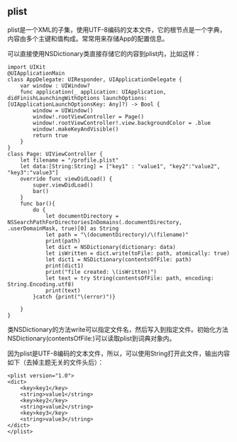 ## plist

plist是一个XML的子集，使用UTF-8编码的文本文件，它的根节点是一个字典，内容由多个主键和值构成。常常用来存储App的配置信息。

可以直接使用NSDictionary类直接存储它的内容到plist内，比如这样：

    import UIKit
    @UIApplicationMain
    class AppDelegate: UIResponder, UIApplicationDelegate {
        var window : UIWindow?
        func application(_ application: UIApplication, didFinishLaunchingWithOptions launchOptions: [UIApplicationLaunchOptionsKey: Any]?) -> Bool {
            window = UIWindow()
            window!.rootViewController = Page()
            window!.rootViewController!.view.backgroundColor = .blue
            window!.makeKeyAndVisible()
            return true
        }
    }
    class Page: UIViewController {
        let filename = "/profile.plist"
        let data:[String:String] = ["key1" : "value1", "key2":"value2", "key3":"value3"]
        override func viewDidLoad() {
            super.viewDidLoad()
            bar()
        }
        func bar(){
            do {
                let documentDirectory = NSSearchPathForDirectoriesInDomains(.documentDirectory, .userDomainMask, true)[0] as String
                let path = "\(documentDirectory)/\(filename)"
                print(path)
                let dict = NSDictionary(dictionary: data)
                let isWritten = dict.write(toFile: path, atomically: true)
                let dict1 = NSDictionary(contentsOfFile: path)
                print(dict1)
                print("file created: \(isWritten)")
                let text = try String(contentsOfFile: path, encoding: String.Encoding.utf8)
                print(text)
            }catch {print("\(error)")}
            
        }
    }
类NSDictionary的方法write可以指定文件名，然后写入到指定文件。初始化方法 NSDictionary(contentsOfFile:)可以读取plist到词典对象内。

因为plist是UTF-8编码的文本文件，所以，可以使用String打开此文件，输出内容如下（去掉主题无关的文件头后）：

    <plist version="1.0">
    <dict>
        <key>key1</key>
        <string>value1</string>
        <key>key2</key>
        <string>value2</string>
        <key>key3</key>
        <string>value3</string>
    </dict>
    </plist>
